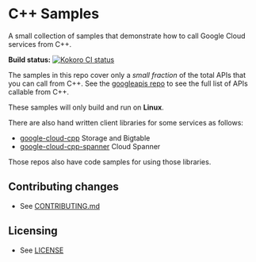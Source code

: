 # C++ Samples

A small collection of samples that demonstrate how to call
Google Cloud services from C++.

**Build status:**
[![Kokoro CI status][kokoro-shield]][kokoro-link]

[kokoro-shield]: https://storage.googleapis.com/cloud-devrel-public/cpp/badges/cpp-samples/continuous.svg
[kokoro-link]: https://storage.googleapis.com/cloud-devrel-public/cpp/badges/cpp-samples/continuous.html

The samples in this repo cover only a _small fraction_ of the total APIs that you can call from C++.
See the [googleapis repo](https://github.com/googleapis/googleapis) to see the full list of APIs callable from C++.

These samples will only build and run on **Linux**.

There are also hand written client libraries for some services as follows:

* [google-cloud-cpp](https://github.com/googleapis/google-cloud-cpp) Storage and Bigtable
* [google-cloud-cpp-spanner](https://github.com/googleapis/google-cloud-cpp) Cloud Spanner

Those repos also have code samples for using those libraries.

## Contributing changes

* See [CONTRIBUTING.md](CONTRIBUTING.md)

## Licensing

* See [LICENSE](LICENSE)
